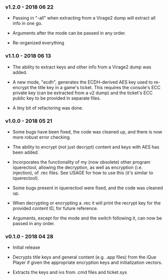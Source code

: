 ### v1.2.0 - 2018 06 22  

* Passing in "-all" when extracting from a Virage2 dump will extract all info in one go.  

* Arguments after the mode can be passed in any order.  

* Re-organized everything  

### v1.1.0 - 2018 06 13  

* The ability to extract keys and other info from a Virage2 dump was added.  

* A new mode, "ecdh", generates the ECDH-derived AES key used to re-encrypt the title key in a game's ticket. This requires the console's ECC private key (can be extracted from a v2 dump) and the ticket's ECC public key to  be provided in separate files.  

* A tiny bit of refactoring was done.  
  

### v1.0.0 - 2018 05 21  

* Some bugs have been fixed, the code was cleaned up, and there is now more robust error checking.  
  
* The ability to encrypt (not just decrypt) content and keys with AES has been added.  
  
* Incorporates the functionality of my (now obsolete) other program iquerectool, allowing the decryption, as well as encryption (i.e. injection), of .rec files. See USAGE for how to use this (it's similar to iquerectool).  
  
* Some bugs present in iquerectool were fixed, and the code was cleaned up.  

* When decrypting or encrypting a .rec it will print the recrypt key for the provided content ID, for future reference.  

* Arguments, except for the mode and the switch following it, can now be passed in any order.  
  

### v0.1.0 - 2018 04 28

* Initial release  

* Decrypts title keys and general content (e.g. .app files) from the iQue Player if given the appropriate encryption keys and initialization vectors.  
  
* Extracts the keys and ivs from .cmd files and ticket.sys  
